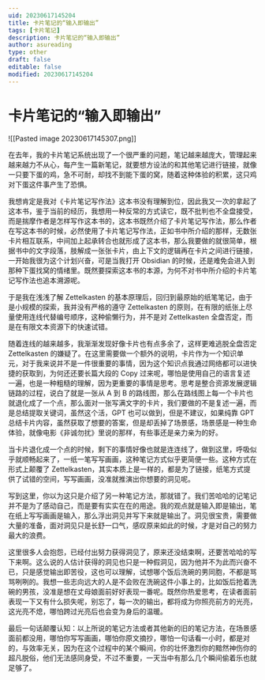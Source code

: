 ```yaml
---
uid: 20230617145204
title: 卡片笔记的“输入即输出”
tags: [卡片笔记]
description: 卡片笔记的“输入即输出”
author: asureading
type: other
draft: false
editable: false
modified: 20230617145204
---
```


# 卡片笔记的“输入即输出”

![[Pasted image 20230617145307.png]]

在去年，我的卡片笔记系统出现了一个很严重的问题，笔记越来越庞大，管理起来越来越力不从心，每产生一篇新笔记，就要想方设法的和其他笔记进行链接，就像一只要下蛋的鸡，急不可耐，却找不到能下蛋的窝，随着这种体验的积累，这只鸡对下蛋这件事产生了恐惧。

我想肯定是我对《卡片笔记写作法》这本书没有理解到位，因此我又一次的拿起了这本书，鉴于当前的经历，我想用一种反常的方式读它，既不批判也不全盘接受，而是揣摩作者是怎样写作这本书的，这本书既然介绍了卡片笔记写作法，那么作者在写这本书的时候，必然使用了卡片笔记写作法，正如书中所介绍的那样，无数张卡片相互联系，中间加上起承转合也就形成了这本书，那么我要做的就很简单，根据书中的文字段落，肢解成一张张卡片，由上下文的逻辑再在卡片之间进行链接，一开始我很为这个计划兴奋，可是当我打开 Obsidian 的时候，还是难免会进入到那种下蛋找窝的情绪里。既然要探索这本书的本源，为何不对书中所介绍的卡片笔记写作法也追本溯源呢。

于是我在浅浅了解 Zettelkasten 的基本原理后，回归到最原始的纸笔笔记，由于是小规模的探索，我并没有严格的遵守 Zettelkasten 的原则，在有限的纸张上尽量使用连线代替编号顺序，这种偷懒行为，并不是对 Zettelkasten 全盘否定，而是在有限文本资源下的快速试错。

随着连线的越来越多，我渐渐发现好像卡片也有点多余了，这样更难逃脱全盘否定 Zettelkasten 的嫌疑了。在这里需要做一个额外的说明，卡片作为一个知识单元，对于我来说并不是一件很重要的事情，因为这个知识点我通过网络都可以进快捷的获取到，为何还还要长篇大段的 Copy 过来呢，哪怕是使用自己的语言复述一遍，也是一种粗糙的理解，因为更重要的事情是思考。思考是整合资源发展逻辑链路的过程，说白了就是一张从 A 到 B 的路线图，那么在路线图上每一个卡片也就退化成了一个点，那么面对一张写满文字的卡片，我们要做的不是复述一遍，而是总结提取关键词，虽然这个活，GPT 也可以做到，但是不建议，如果纯靠 GPT 总结卡片内容，虽然获取了想要的答案，但是却丢掉了场景感，场景感是一种生命体验，就像电影《非诚勿扰》里说的那样，有些事还是亲力亲为的好。

当卡片退化成一个点的时候，剩下的事情好像也就是连连线了，做到这里，呼吸似乎就顺畅起来了，一纸一笔写写画画，这种笔记方式似乎更简便一些。这种方式在形式上颠覆了 Zettelkasten，其实本质上是一样的，都是为了链接，纸笔方式提供了试错的空间，写写画画，没准就推演出你想要的洞见呢。

写到这里，你以为这只是介绍了另一种笔记方法，那就错了。我们苦哈哈的记笔记并不是为了感动自己，而是要有实实在在的用途。我的观点就是输入即是输出，笔在纸上写写画画是输入，那么浮出洞见并写下来就是输出了。洞见很宝贵，需要做大量的准备，面对洞见只是长舒一口气，感叹原来如此的时候，才是对自己的努力最大的浪费。

这里很多人会抱怨，已经付出努力获得洞见了，原来还没结束啊，还要苦哈哈的写下来啊。这么说的人估计获得的洞见也只是一种假洞见，因为他并不为此而兴奋不已，只是感觉输出即苦役，这也可以理解，试想哪个饭后洗碗的男同胞，不都是骂骂咧咧的。我想一些志向远大的人是不会败在洗碗这件小事上的，比如饭后抢着洗碗的男孩，没准是想在丈母娘面前好好表现一番呢。既然你热爱思考，在读者面前表现一下又有什么损失呢，别忘了，每一次的输出，都将成为你照亮前方的光亮，这光亮不熄，哪怕跨过光亮后也会变为身后的温暖。

最后一句话颠覆认知：以上所说的笔记方法或者其他新的旧的笔记方法，在场景感面前都没用，哪怕你写写画画，哪怕你原文摘抄，哪怕一句话看一小时，都是对的，与效率无关，因为在这个过程中的某个瞬间，你的壮怀激烈你的黯然神伤你的超凡脱俗，他们无法感同身受，不过不重要，一天当中有那么几个瞬间偷着乐也就足够了。